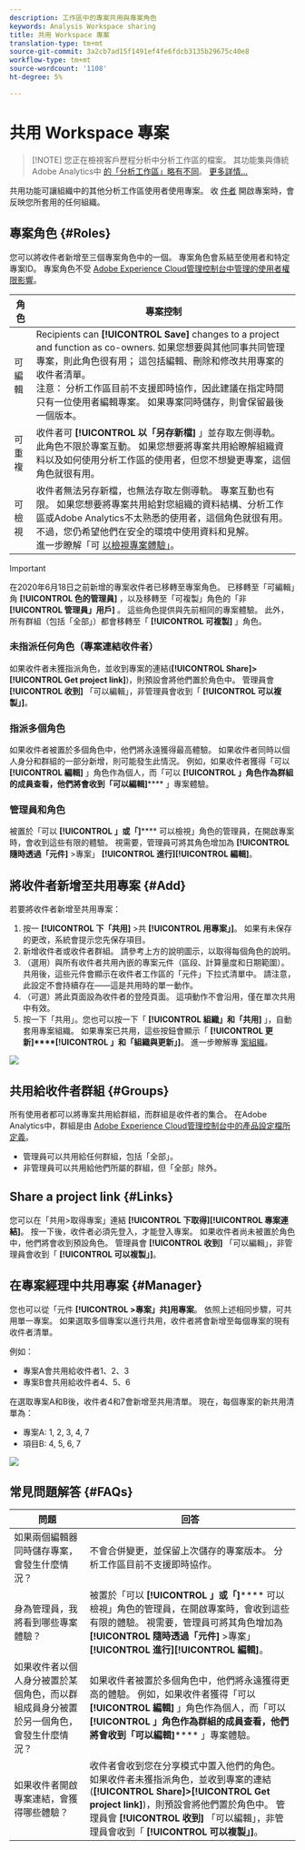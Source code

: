 ```yaml
---
description: 工作區中的專案共用與專案角色
keywords: Analysis Workspace sharing
title: 共用 Workspace 專案
translation-type: tm+mt
source-git-commit: 3a2cb7ad15f1491ef4fe6fdcb3135b29675c40e8
workflow-type: tm+mt
source-wordcount: '1108'
ht-degree: 5%

---
```



# 共用 Workspace 專案

>[!NOTE] 您正在檢視客戶歷程分析中分析工作區的檔案。 其功能集與傳統Adobe Analytics中 [的「分析工作區」略有不同](https://docs.adobe.com/content/help/zh-Hant/analytics/analyze/analysis-workspace/home.html)。 [更多詳情...](/help/getting-started/cja-aa.md)

共用功能可讓組織中的其他分析工作區使用者使用專案。 收 [件者](curate.md) 開啟專案時，會反映您所套用的任何組織。

## 專案角色 {#Roles}

您可以將收件者新增至三個專案角色中的一個。 專案角色會系結至使用者和特定專案ID。 專案角色不受 [Adobe Experience Cloud管理控制台中管理的使用者權限影響](https://docs.adobe.com/content/help/zh-Hant/core-services/interface/manage-users-and-products/admin-getting-started.html)。

| 角色 | 專案控制 |
|---|---|
| 可編輯 | Recipients can **[!UICONTROL Save]** changes to a project and function as co-owners. 如果您想要與其他同事共同管理專案，則此角色很有用； 這包括編輯、刪除和修改共用專案的收件者清單。 <br>注意： 分析工作區目前不支援即時協作，因此建議在指定時間只有一位使用者編輯專案。 如果專案同時儲存，則會保留最後一個版本。 |
| 可重複 | 收件者可 **[!UICONTROL 以「另存新檔]** 」並存取左側導軌。 此角色不限於專案互動。 如果您想要將專案共用給瞭解組織資料以及如何使用分析工作區的使用者，但您不想變更專案，這個角色就很有用。 |
| 可檢視 | 收件者無法另存新檔，也無法存取左側導軌。 專案互動也有限。 如果您想要將專案共用給對您組織的資料結構、分析工作區或Adobe Analytics不太熟悉的使用者，這個角色就很有用。 不過，您仍希望他們在安全的環境中使用資料和見解。<br>進一步瞭解「可 [以檢視專案體驗」](/help/analysis-workspace/curate-share/view-only-projects.md)。 |

>[!IMPORTANT]
> 在2020年6月18日之前新增的專案收件者已移轉至專案角色。 已移轉至「可編輯」角 **[!UICONTROL 色的管理員]** ，以及移轉至「可複製」角色的「非 **[!UICONTROL 管理員」用戶]** 。 這些角色提供與先前相同的專案體驗。 此外，所有群組（包括「全部」）都會移轉至「 **[!UICONTROL 可複製]** 」角色。

### 未指派任何角色（專案連結收件者）

如果收件者未獲指派角色，並收到專案的連結(**[!UICONTROL Share]>[!UICONTROL Get project link]**)，則預設會將他們置於角色中。 管理員會 **[!UICONTROL 收到]** 「可以編輯」，非管理員會收到「 **[!UICONTROL 可以複製」]**。

### 指派多個角色

如果收件者被置於多個角色中，他們將永遠獲得最高體驗。 如果收件者同時以個人身分和群組的一部分新增，則可能發生此情況。 例如，如果收件者獲得「可以 **[!UICONTROL 編輯]** 」角色作為個人，而「可以 **[!UICONTROL 」角色作為群組的成員查看，他們將會收到「可以編輯]****** 」專案體驗。

### 管理員和角色

被置於「可以 **[!UICONTROL 」或「]****** 可以檢視」角色的管理員，在開啟專案時，會收到這些有限的體驗。 視需要，管理員可將其角色增加為 **[!UICONTROL 隨時透過「元件]** >專案」 **[!UICONTROL 進行][!UICONTROL 編輯]**。

## 將收件者新增至共用專案 {#Add}

若要將收件者新增至共用專案：

1. 按一 **[!UICONTROL 下「共用]** >共 **[!UICONTROL 用專案」]**。
如果有未保存的更改，系統會提示您先保存項目。
1. 新增收件者或收件者群組。
請參考上方的說明圖示，以取得每個角色的說明。
1. （選用）與所有收件者共用內嵌的專案元件（區段、計算量度和日期範圍）。
共用後，這些元件會顯示在收件者工作區的「元件」下拉式清單中。 請注意，此設定不會持續存在——這是共用時的單一動作。
1. （可選）將此頁面設為收件者的登陸頁面。
這項動作不會沿用，僅在單次共用中有效。
1. 按一下「共用」。您也可以按一下「 **[!UICONTROL 組織」和「共用]** 」，自動套用專案組織。 如果專案已共用，這些按鈕會顯示「 **[!UICONTROL 更新]****[!UICONTROL 」和「組織與更新」]**。 進一步瞭解專 [案組織](https://docs.adobe.com/content/help/en/analytics-platform/using/cja-workspace/curate-share/curate.html)。

![](assets/share-proj-modal.png)

## 共用給收件者群組 {#Groups}

所有使用者都可以將專案共用給群組，而群組是收件者的集合。 在Adobe Analytics中，群組是由 [Adobe Experience Cloud管理控制台中的產品設定檔所定義](https://docs.adobe.com/content/help/zh-Hant/core-services/interface/manage-users-and-products/admin-getting-started.html)。

* 管理員可以共用給任何群組，包括「全部」。
* 非管理員可以共用給他們所屬的群組，但「全部」除外。

## Share a project link {#Links}

您可以在「共用>取得專案」連結 **[!UICONTROL 下取得][!UICONTROL 專案連結]**。 按一下後，收件者必須先登入，才能登入專案。 如果收件者尚未被置於角色中，他們將會收到預設角色。 管理員會 **[!UICONTROL 收到]** 「可以編輯」，非管理員會收到「 **[!UICONTROL 可以複製」]**。

## 在專案經理中共用專案 {#Manager}

您也可以從「元件 **[!UICONTROL >專案」共]用專案**。 依照上述相同步驟，可共用單一專案。  如果選取多個專案以進行共用，收件者將會新增至每個專案的現有收件者清單。

例如：

* 專案A會共用給收件者1、2、3
* 專案B會共用給收件者4、5、6

在選取專案A和B後，收件者4和7會新增至共用清單。 現在，每個專案的新共用清單為：

* 專案A: 1, 2, 3, 4, 7
* 項目B: 4, 5, 6, 7

![](assets/mult-proj-sharing.png)

## 常見問題解答 {#FAQs}

| 問題 | 回答 |
|---|---|
| 如果兩個編輯器同時儲存專案，會發生什麼情況？ | 不會合併變更，並保留上次儲存的專案版本。 分析工作區目前不支援即時協作。 |
| 身為管理員，我將看到哪些專案體驗？ | 被置於「可以 **[!UICONTROL 」或「]****** 可以檢視」角色的管理員，在開啟專案時，會收到這些有限的體驗。 視需要，管理員可將其角色增加為 **[!UICONTROL 隨時透過「元件]** >專案」 **[!UICONTROL 進行][!UICONTROL 編輯]**。 |
| 如果收件者以個人身分被置於某個角色，而以群組成員身分被置於另一個角色，會發生什麼情況？ | 如果收件者被置於多個角色中，他們將永遠獲得更高的體驗。 例如，如果收件者獲得「可以 **[!UICONTROL 編輯]** 」角色作為個人，而「可以 **[!UICONTROL 」角色作為群組的成員查看，他們將會收到「可以編輯]****** 」專案體驗。 |
| 如果收件者開啟專案連結，會獲得哪些體驗？ | 收件者會收到您在分享模式中置入他們的角色。 如果收件者未獲指派角色，並收到專案的連結(**[!UICONTROL Share]>[!UICONTROL Get project link]**)，則預設會將他們置於角色中。 管理員會 **[!UICONTROL 收到]** 「可以編輯」，非管理員會收到「 **[!UICONTROL 可以複製」]**。 |

